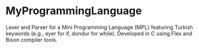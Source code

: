 # MyProgrammingLanguage
Lexer and Parser for a Mini Programming Language (MPL) featuring Turkish keywords (e.g., eyer for if, dondur for while). Developed in C using Flex and Bison compiler tools.
